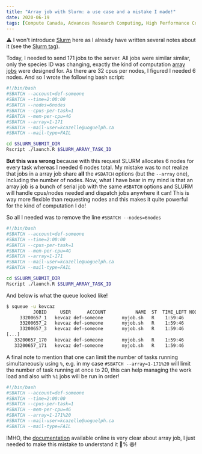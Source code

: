 ```yaml
---
title: "Array job with Slurm: a use case and a mistake I made!"
date: 2020-06-19
tags: [Compute Canada, Advances Research Computing, High Performance Computing, Slurm]
---
```


:warning: I won't introduce [Slurm](https://slurm.schedmd.com) here as I already have written several notes about it (see the [Slurm tag](https://kevcaz.github.io/tags/slurm/)).


Today, I needed to send 171 jobs to the server. All jobs were similar similar,
only the species ID was changing, exactly the kind of computation [array
jobs](https://docs.computecanada.ca/wiki/Running_jobs#Array_job) were designed
for. As there are 32 cpus per nodes, I figured I needed 6 nodes. And so I wrote
the following bash script:

```sh
#!/bin/bash
#SBATCH --account=def-someone
#SBATCH --time=2:00:00
#SBATCH --nodes=6nodes
#SBATCH --cpus-per-task=1
#SBATCH --mem-per-cpu=4G
#SBATCH --array=1-171
#SBATCH --mail-user=kcazelle@uoguelph.ca
#SBATCH --mail-type=FAIL

cd $SLURM_SUBMIT_DIR
Rscript ./launch.R $SLURM_ARRAY_TASK_ID
```

**But this was wrong** because with this request SLURM allocates 6 nodes for
every task whereas I needed 6 nodes total. My mistake was to not realize that
jobs in a array job share **all** the `#SBATCH` options (but the `--array` one),
including the number of nodes. Now, what I have bear in my mind is that an array
job is a bunch of serial job with the same `#SBATCH` options and SLURM will
handle cpus/nodes needed and dispatch jobs anywhere it can! This is way more
flexible than requesting nodes and this makes it quite powerful for the kind of
computation I do!

So all I needed was to remove the line `#SBATCH --nodes=6nodes`

```sh
#!/bin/bash
#SBATCH --account=def-someone
#SBATCH --time=2:00:00
#SBATCH --cpus-per-task=1
#SBATCH --mem-per-cpu=4G
#SBATCH --array=1-171
#SBATCH --mail-user=kcazelle@uoguelph.ca
#SBATCH --mail-type=FAIL

cd $SLURM_SUBMIT_DIR
Rscript ./launch.R $SLURM_ARRAY_TASK_ID
```

And below is what the queue looked like!

```sh
$ squeue -u kevcaz
          JOBID     USER      ACCOUNT           NAME  ST  TIME_LEFT NODES CPUS       GRES MIN_MEM NODELIST (REASON)
     33200657_1   kevcaz def-someone       myjob.sh   R    1:59:46     1    1     (null)      4G gra43 (Prolog)
     33200657_2   kevcaz def-someone       myjob.sh   R    1:59:46     1    1     (null)      4G gra43 (Prolog)
     33200657_3   kevcaz def-someone       myjob.sh   R    1:59:46     1    1     (null)      4G gra43 (Prolog)
[...]
   33200657_170   kevcaz def-someone       myjob.sh   R    1:59:46     1    1     (null)      4G gra1065 (Prolog)
   33200657_171   kevcaz def-someone       myjob.sh   R    1:59:46     1    1     (null)      4G gra1065 (Prolog)
```


A final note to mention that one can limit the number of tasks running simultaneously using `%`, e.g. in my case `#SBATCH --array=1-171%20` will limit the number of task running at once to 20, this can help managing the work load and also with `%1` jobs will be run in order!

```sh
#!/bin/bash
#SBATCH --account=def-someone
#SBATCH --time=2:00:00
#SBATCH --cpus-per-task=1
#SBATCH --mem-per-cpu=4G
#SBATCH --array=1-171%20
#SBATCH --mail-user=kcazelle@uoguelph.ca
#SBATCH --mail-type=FAIL
```

IMHO, the [documentation](https://slurm.schedmd.com/job_array.html) available
online is very clear about array job, I just needed to make this mistake to
understand it :100:% :laughing:!
